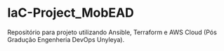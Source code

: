 # IaC-Project_MobEAD
Repositório para projeto utilizando Ansible, Terraform e AWS Cloud (Pós Gradução Engenheria DevOps Unyleya).
